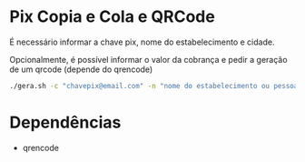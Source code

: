 # Pix Copia e Cola e QRCode

É necessário informar a chave pix, nome do estabelecimento e cidade.

Opcionalmente, é possível informar o valor da cobrança e pedir a geração de um qrcode (depende do qrencode)

```bash
./gera.sh -c "chavepix@email.com" -n "nome do estabelecimento ou pessoa" -l "cidade" [-v "valor"] [-i]"
```

# Dependências
- qrencode
